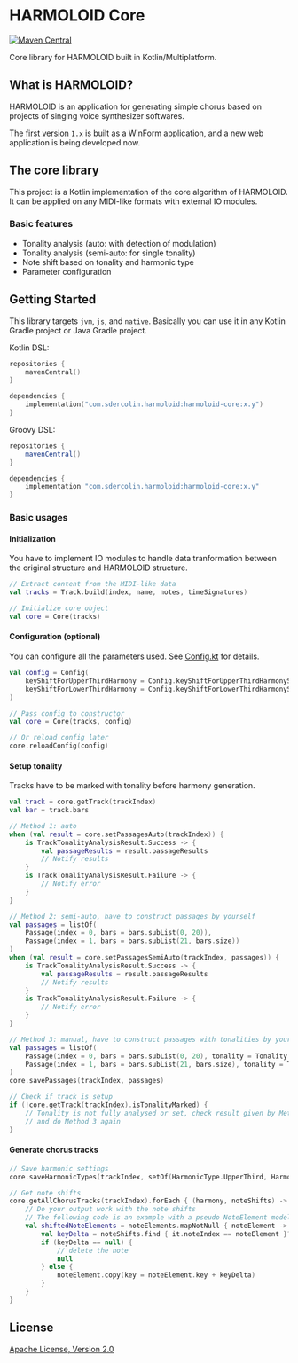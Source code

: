 # HARMOLOID Core

[![Maven Central](https://img.shields.io/maven-central/v/com.sdercolin.harmoloid/harmoloid-core/1.1)](https://search.maven.org/artifact/com.sdercolin.harmoloid/harmoloid-core/1.0/pom)

Core library for HARMOLOID built in Kotlin/Multiplatform.

## What is HARMOLOID?

HARMOLOID is an application for generating simple chorus based on projects of singing voice synthesizer softwares.

The [first version](https://github.com/sdercolin/HARMOLOID) `1.x` is built as a WinForm application, and a new web
application is being developed now.

## The core library

This project is a Kotlin implementation of the core algorithm of HARMOLOID. It can be applied on any MIDI-like formats
with external IO modules.

### Basic features

- Tonality analysis (auto: with detection of modulation)
- Tonality analysis (semi-auto: for single tonality)
- Note shift based on tonality and harmonic type
- Parameter configuration

## Getting Started

This library targets `jvm`, `js`, and `native`. Basically you can use it in any Kotlin Gradle project or Java Gradle
project.

Kotlin DSL:

```kotlin
repositories {
    mavenCentral()
}

dependencies {
    implementation("com.sdercolin.harmoloid:harmoloid-core:x.y")
}
```

Groovy DSL:

```gradle
repositories {
    mavenCentral()
}

dependencies {
    implementation "com.sdercolin.harmoloid:harmoloid-core:x.y"
}
```

### Basic usages

#### Initialization

You have to implement IO modules to handle data tranformation between the original structure and HARMOLOID structure.

```kotlin
// Extract content from the MIDI-like data
val tracks = Track.build(index, name, notes, timeSignatures)

// Initialize core object
val core = Core(tracks)

```

#### Configuration (optional)

You can configure all the parameters used.
See [Config.kt](https://github.com/sdercolin/harmoloid-core-kt/blob/main/src/commonMain/kotlin/com/sdercolin/harmoloid/core/Config.kt)
for details.

```kotlin
val config = Config(
    keyShiftForUpperThirdHarmony = Config.keyShiftForUpperThirdHarmonyStandard,
    keyShiftForLowerThirdHarmony = Config.keyShiftForLowerThirdHarmonyStandard
)

// Pass config to constructor
val core = Core(tracks, config)

// Or reload config later
core.reloadConfig(config)
```

#### Setup tonality

Tracks have to be marked with tonality before harmony generation.

```kotlin
val track = core.getTrack(trackIndex)
val bar = track.bars

// Method 1: auto
when (val result = core.setPassagesAuto(trackIndex)) {
    is TrackTonalityAnalysisResult.Success -> {
        val passageResults = result.passageResults
        // Notify results
    }
    is TrackTonalityAnalysisResult.Failure -> {
        // Notify error
    }
}

// Method 2: semi-auto, have to construct passages by yourself
val passages = listOf(
    Passage(index = 0, bars = bars.subList(0, 20)),
    Passage(index = 1, bars = bars.subList(21, bars.size))
)
when (val result = core.setPassagesSemiAuto(trackIndex, passages)) {
    is TrackTonalityAnalysisResult.Success -> {
        val passageResults = result.passageResults
        // Notify results
    }
    is TrackTonalityAnalysisResult.Failure -> {
        // Notify error
    }
}

// Method 3: manual, have to construct passages with tonalities by yourself 
val passages = listOf(
    Passage(index = 0, bars = bars.subList(0, 20), tonality = Tonality.C),
    Passage(index = 1, bars = bars.subList(21, bars.size), tonality = Tonality.D)
)
core.savePassages(trackIndex, passages)

// Check if track is setup
if (!core.getTrack(trackIndex).isTonalityMarked) {
    // Tonality is not fully analysed or set, check result given by Method 1 or Method 2
    // and do Method 3 again
}
```

#### Generate chorus tracks

```kotlin
// Save harmonic settings
core.saveHarmonicTypes(trackIndex, setOf(HarmonicType.UpperThird, HarmonicType.LowerThird))

// Get note shifts
core.getAllChorusTracks(trackIndex).forEach { (harmony, noteShifts) ->
    // Do your output work with the note shifts
    // The following code is an example with a pseudo NoteElement model
    val shiftedNoteElements = noteElements.mapNotNull { noteElement ->
        val keyDelta = noteShifts.find { it.noteIndex == noteElement }?.keyDelta
        if (keyDelta == null) {
            // delete the note
            null
        } else {
            noteElement.copy(key = noteElement.key + keyDelta)
        }
    }
}
```

## License

[Apache License, Version 2.0](https://github.com/sdercolin/harmoloid-core-kt/blob/main/LICENSE.md)
